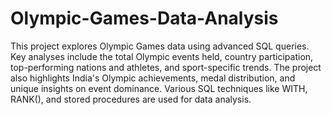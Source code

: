# Olympic-Games-Data-Analysis

This project explores Olympic Games data using advanced SQL queries. Key analyses include the total Olympic events held, country participation, top-performing nations and athletes, and sport-specific trends. The project also highlights India's Olympic achievements, medal distribution, and unique insights on event dominance. Various SQL techniques like WITH, RANK(), and stored procedures are used for data analysis.

